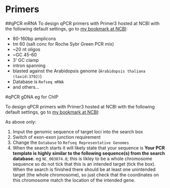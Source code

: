 Primers
=========

##qPCR mRNA
To design qPCR primers with Primer3 hosted at NCBI with the following default settings, go to [my bookmark at NCBI](http://www.ncbi.nlm.nih.gov/tools/primer-blast/index.cgi?LINK_LOC=bookmark&PRIMER_PRODUCT_MIN=80&PRIMER_PRODUCT_MAX=160&PRIMER_NUM_RETURN=10&PRIMER_MIN_TM=55&PRIMER_OPT_TM=60.0&PRIMER_MAX_TM=65&PRIMER_MAX_DIFF_TM=3&PRIMER_ON_SPLICE_SITE=1&SPLICE_SITE_OVERLAP_5END=7&SPLICE_SITE_OVERLAP_3END=4&SPAN_INTRON=off&MIN_INTRON_SIZE=10&MAX_INTRON_SIZE=1000000&SEARCH_SPECIFIC_PRIMER=on&ORGANISM=Arabidopsis%20thaliana%20%28taxid%3A3702%29&PRIMER_SPECIFICITY_DATABASE=refseq_rna&TOTAL_PRIMER_SPECIFICITY_MISMATCH=1&PRIMER_3END_SPECIFICITY_MISMATCH=1&MISMATCH_REGION_LENGTH=5&PRODUCT_SIZE_DEVIATION=1000&ALLOW_TRANSCRIPT_VARIANTS=on&HITSIZE=10000&EVALUE=10000&WORD_SIZE=7&MAX_CANDIDATE_PRIMER=50000&PRIMER_MIN_SIZE=18&PRIMER_OPT_SIZE=20&PRIMER_MAX_SIZE=23&PRIMER_MIN_GC=45&PRIMER_MAX_GC=60&GC_CLAMP=2&POLYX=5&SELF_ANY=8.00&SELF_END=1&PRIMER_MISPRIMING_LIBRARY=AUTO&NO_SNP=off&LOW_COMPLEXITY_FILTER=on&MONO_CATIONS=105.7&DIVA_CATIONS=0.0&CON_ANEAL_OLIGO=50.0&CON_DNTPS=0.0&SALT_FORMULAR=1&TM_METHOD=1&PRIMER_INTERNAL_OLIGO_MIN_SIZE=18&PRIMER_INTERNAL_OLIGO_OPT_SIZE=20&PRIMER_INTERNAL_OLIGO_MAX_SIZE=27&PRIMER_INTERNAL_OLIGO_MIN_TM=57.0&PRIMER_INTERNAL_OLIGO_OPT_TM=60.0&PRIMER_INTERNAL_OLIGO_MAX_TM=63.0&PRIMER_INTERNAL_OLIGO_MAX_GC=80.0&PRIMER_INTERNAL_OLIGO_OPT_GC_PERCENT=50&PRIMER_INTERNAL_OLIGO_MIN_GC=20.0&PICK_HYB_PROBE=off&NEWWIN=off&NEWWIN=off):
- 80-160bp amplicons 
- tm 60 (salt conc for Roche Sybr Green PCR mix)
- ~20 nt oligos
- ~GC 45-60
-  3' GC clamp
- intron spanning
- blasted against the Arabidopsis genome (`Arabidopsis thaliana (taxid:3702)`)
- Database is `Refseq mRNA`
- and others...

#qPCR gDNA eg for ChIP

To design qPCR primers with Primer3 hosted at NCBI with the following default settings, go to [my bookmark at NCBI](http://www.ncbi.nlm.nih.gov/tools/primer-blast/index.cgi?LINK_LOC=bookmark&INPUT_SEQUENCE=GAAAGGCCGAAAATAAAGTTGTAAGAGATAAACCCGCCTATATAAATTCATATATTTTCCTCTCCGCTTT%0AGAATTGTCTCGTTGTCCTCCTCACTTTCATCAGCCGTTTTGAATCTCCGGCGACTTGACAGAGAAGAACA%0AAGGAAGAAGACTAAGAGAGAAAGTAAGAGATAATCCAGGAGATTCATTCTCCGTTTTGAATCTTCCTCAA%0ATCTCATCTTCTTCCGCTCTTTCTTTCCAAGGTAATAGGAACTTTCTGGATCTACTTTATTTGCTGGATCT%0ACGATCTTGTTTTCTCAATTTCCTTGAGATCTGGAATTCGTTTAATTTGGATCTGTGAACCTCCACTAAAT%0ACTTTTGGTTTTACTAGAATCGATCTAAGTTGACCGATCAGTTAGCTCGATTATAGCTACCAGAATTTGGC%0ATTGACCTTGATGGAGAGATCCATGTTCATGTTACCTGGGAAATGATTTGTATATGTGAATTGAAATCTGA%0AACTGTTGAAGTTAGATTGAATCTGAACACTGTCAATGTTAGATTGAATCTGAACACTGTTTAAGGTTAGA%0ATGAAGTTTGTGTATAGATTCTTCGAAACTTTAGGATTTGTAGTGTCGTACGTTGAACAGAAAGCTATTTC%0ATGATTCAATCAGGGTTTATTTGACTGTATTGAACTCTTTTTGTGTGTTTGCAGCTCATAAAAAATGGCTG%0AAGGCTGATGATATTCAACCAATCGTGTGTGACAATGGTACCGGTATGGTGAAGGCTGGATTTGCAGGAGA%0ATGATGCTCCCAGGGCTGTTTTTCCCAGTGTTGTTGGTAGGCCAAGACATCATGGTGTCATGGTTGGGATG%0AAACCAGAAGGATGCATATGTTGGTGATGAAGCACAATCCAAGAGAGGTATTCTTACCTTGAAGTATCCTA%0ATTGAGCATGGTGTTGTTAGCAACTGGGATGATATGGAAAAGATCTGGCATCACACTTTCTACAATGAGCT%0ATCGTATTGCTCCTGAAGAGCACCCTGTTCTTCTTACCGAGGCTCCTCTTAACCCAAAGGCCAACAGAGAG%0AAAGATGACTCAAATCATGTTTGAGACCTTTAACTCTCCCGCTATGTATGTCGCCATCCAAGCTGTTCTCT%0ACCTTGTACGCCAGTGGTCGTACAACCGGTTAGTACATTTTAGGCTTTTTGTTTATACTCATTGATCATTA%0ATTTGAACTGAGCTCTGATTATCTTCCATTGAACAGGTATTGTGCTGGATTCTGGTGATGGTGTGTCTCAC%0AACTGTGCCAATCTACGAGGGTTTCTCTCTTCCTCATGCCATCCTCCGTCTTGACCTTGCTGGACGTGACC%0ATTACTGATTACCTCATGAAGATCCTTACAGAGAGAGGTTACATGTTCACCACAACAGCAGAGCGGGAAAT%0ATGTAAGAGACATCAAGGAGAAGCTCTCCTTTGTTGCTGTTGACTACGAGCAGGAGATGGAAACCTCAAAG%0AACCAGCTCTTCCATCGAGAAGAACTATGAATTACCCGATGGGCAAGTCATCACGATTGGTGCTGAGAGAT%0ATCAGATGCCCAGAAGTCTTGTTCCAGCCCTCGTTTGTGGGAATGGAAGCTGCTGGAATCCACGAGACAAC%0ACTATAACTCAATCATGAAGTGTGATGTGGATATCAGGAAGGATCTGTACGGTAACATTGTGCTCAGTGGT%0AGGAACCACTATGTTCTCAGGTATCGCTGACCGTATGAGCAAAGAAATCACAGCACTTGCACCAAGCAGCA%0ATGAAGATTAAGGTCGTTGCACCACCTGAAAGGAAGTACAGTGTCTGGATCGGTGGTTCCATTCTTGCTTC%0ACCTCAGCACATTCCAGCAGGTAAAAATTGATCAGATTTTGTTTCGAATTCTCTTACATGCAAATTGAAAT%0ACAAAGGCTGATTATTTATGTATATGTTGGTTACAGATGTGGATCTCCAAGGCCGAGTATGATGAGGCAGG%0ATCCAGGAATCGTTCACAGAAAATGTTTCTAAGCTCTCAAGATCAAAGGCTTAAAAAGCTGGGGTTTTATG%0AAATGGGATCAAAGTTTCTTTTTTTCTTTTATATTTGCTTCTCCATTTGTTTGTTTCATTTCCCTTTTTGT%0ATTTCGTTTCTATGATGCACTTGTGTGTGACAAACTCTCTGGGTTTTTACTTACGTCTGCGTTTCAAAAAA%0AAAAAACCGCTTTCGTTTTGCGTTTTAGTCCCATTGTTTTGTAGCTCTGAGTGATCGAATTGATGCCTCTT%0ATATTCCTTTTGTTCCCTATAATTTCTTTCAAAACTCAGAAGAAAAACCTTGAAACTCTTTGCAATGTTAA%0ATATAAGTATTGTATAAGATTTTTATTGATTTGGTTATTAGTCTTACTTTTGCT&OVERLAP_5END=7&OVERLAP_3END=4&PRIMER_PRODUCT_MIN=80&PRIMER_PRODUCT_MAX=160&PRIMER_NUM_RETURN=10&PRIMER_MIN_TM=55&PRIMER_OPT_TM=60.0&PRIMER_MAX_TM=65&PRIMER_MAX_DIFF_TM=3&PRIMER_ON_SPLICE_SITE=0&SEARCHMODE=0&SPLICE_SITE_OVERLAP_5END=7&SPLICE_SITE_OVERLAP_3END=4&SPAN_INTRON=off&MIN_INTRON_SIZE=10&MAX_INTRON_SIZE=1000000&SEARCH_SPECIFIC_PRIMER=on&EXCLUDE_ENV=off&EXCLUDE_XM=off&TH_OLOGO_ALIGNMENT=off&TH_TEMPLATE_ALIGNMENT=off&ORGANISM=Arabidopsis%20thaliana%20%28taxid%3A3702%29&PRIMER_SPECIFICITY_DATABASE=refseq_representative_genomes&TOTAL_PRIMER_SPECIFICITY_MISMATCH=1&PRIMER_3END_SPECIFICITY_MISMATCH=1&MISMATCH_REGION_LENGTH=5&TOTAL_MISMATCH_IGNORE=6&MAX_TARGET_SIZE=4000&ALLOW_TRANSCRIPT_VARIANTS=on&HITSIZE=10000&EVALUE=10000&WORD_SIZE=7&MAX_CANDIDATE_PRIMER=500&PRIMER_MIN_SIZE=18&PRIMER_OPT_SIZE=20&PRIMER_MAX_SIZE=23&PRIMER_MIN_GC=45&PRIMER_MAX_GC=60&GC_CLAMP=2&NUM_TARGETS_WITH_PRIMERS=1000&NUM_TARGETS=20&MAX_TARGET_PER_TEMPLATE=100&POLYX=5&SELF_ANY=8.00&SELF_END=1&PRIMER_MAX_END_STABILITY=9&PRIMER_MAX_END_GC=5&PRIMER_MAX_TEMPLATE_MISPRIMING_TH=40.00&PRIMER_PAIR_MAX_TEMPLATE_MISPRIMING_TH=70.00&PRIMER_MAX_SELF_ANY_TH=45.0&PRIMER_MAX_SELF_END_TH=35.0&PRIMER_PAIR_MAX_COMPL_ANY_TH=45.0&PRIMER_PAIR_MAX_COMPL_END_TH=35.0&PRIMER_MAX_HAIRPIN_TH=24.0&PRIMER_MAX_TEMPLATE_MISPRIMING=12.00&PRIMER_PAIR_MAX_TEMPLATE_MISPRIMING=24.00&PRIMER_PAIR_MAX_COMPL_ANY=8.00&PRIMER_PAIR_MAX_COMPL_END=3.00&PRIMER_MISPRIMING_LIBRARY=AUTO&NO_SNP=off&LOW_COMPLEXITY_FILTER=on&MONO_CATIONS=105.7&DIVA_CATIONS=0.0&CON_ANEAL_OLIGO=50.0&CON_DNTPS=0.0&SALT_FORMULAR=1&TM_METHOD=1&PRIMER_INTERNAL_OLIGO_MIN_SIZE=18&PRIMER_INTERNAL_OLIGO_OPT_SIZE=20&PRIMER_INTERNAL_OLIGO_MAX_SIZE=27&PRIMER_INTERNAL_OLIGO_MIN_TM=57.0&PRIMER_INTERNAL_OLIGO_OPT_TM=60.0&PRIMER_INTERNAL_OLIGO_MAX_TM=63.0&PRIMER_INTERNAL_OLIGO_MAX_GC=80.0&PRIMER_INTERNAL_OLIGO_OPT_GC_PERCENT=50&PRIMER_INTERNAL_OLIGO_MIN_GC=20.0&PICK_HYB_PROBE=off&NEWWIN=off&NEWWIN=off&SHOW_SVIEWER=true):

 As above only:
 1. Imput the genomic sequence of target loci into the search box
 2. Switch of exon-exon junction requirement
 2. Change the `Database` to `Refseq Representative Genomes`
 3. When the search starts it will likely state that your sequence is **Your PCR template is highly similar to the following sequence(s) from the search database.** eg `NC_003074.8`; this is likley to be a whole chromosome sequence so do not tick that this is an intended target (tick the box).  When the search is finished there should be at least one unintended target (the whole chromosome), so just check that the coordinates on this chromosome match the location of the intended gene.
